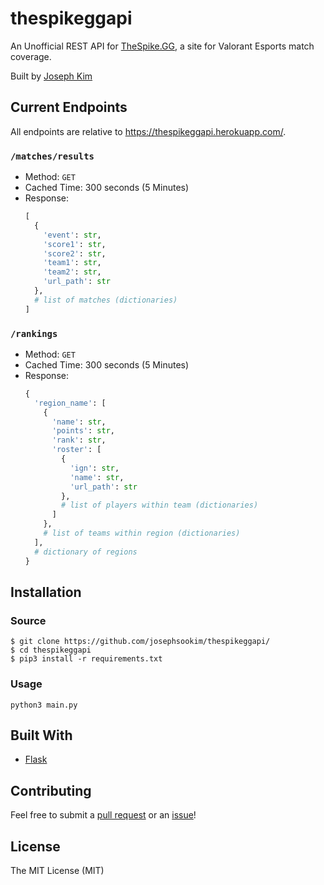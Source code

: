 # thespikeggapi

An Unofficial REST API for [TheSpike.GG](https://www.thespike.gg/), a site for Valorant Esports match coverage.

Built by [Joseph Kim](https://github.com/josephsookim/)

## Current Endpoints

All endpoints are relative to https://thespikeggapi.herokuapp.com/.

### `/matches/results`

- Method: `GET`
- Cached Time: 300 seconds (5 Minutes)
- Response:
  ```python
  [
    {
      'event': str,
      'score1': str,
      'score2': str,
      'team1': str,
      'team2': str,
      'url_path': str
    },
    # list of matches (dictionaries)
  ]
  ```
  
### `/rankings`

- Method: `GET`
- Cached Time: 300 seconds (5 Minutes)
- Response:
  ```python
  {
    'region_name': [
      {
        'name': str,
        'points': str,
        'rank': str,
        'roster': [
          {
            'ign': str,
            'name': str,
            'url_path': str
          },
          # list of players within team (dictionaries)
        ]
      },
      # list of teams within region (dictionaries)
    ],
    # dictionary of regions
  }
  ```
  
## Installation
### Source
```
$ git clone https://github.com/josephsookim/thespikeggapi/
$ cd thespikeggapi
$ pip3 install -r requirements.txt
```

### Usage
```
python3 main.py
```

## Built With

- [Flask](https://flask.palletsprojects.com/en/1.1.x/)

## Contributing

Feel free to submit a [pull request](https://github.com/josephsookim/thespikeggapi/pull/new/master) or an [issue](https://github.com/josephsookim/thespikeggapi/issues/new)!

## License
The MIT License (MIT)
